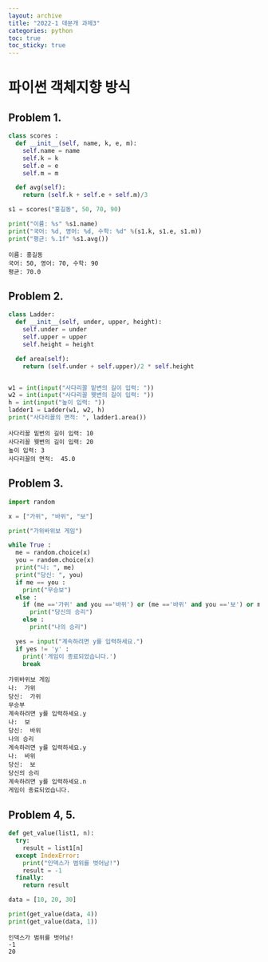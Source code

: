 ```yaml
---
layout: archive
title: "2022-1 데분개 과제3"
categories: python
toc: true
toc_sticky: true
---
```


# 파이썬 객체지향 방식

## Problem 1.

```python
class scores :
  def __init__(self, name, k, e, m):
    self.name = name
    self.k = k
    self.e = e
    self.m = m

  def avg(self):
    return (self.k + self.e + self.m)/3

s1 = scores("홍길동", 50, 70, 90)

print("이름: %s" %s1.name)
print("국어: %d, 영어: %d, 수학: %d" %(s1.k, s1.e, s1.m))
print("평균: %.1f" %s1.avg())
```

    이름: 홍길동
    국어: 50, 영어: 70, 수학: 90
    평균: 70.0

## Problem 2.

```python
class Ladder:
  def __init__(self, under, upper, height):
    self.under = under
    self.upper = upper
    self.height = height

  def area(self):
    return (self.under + self.upper)/2 * self.height


w1 = int(input("사다리꼴 밑변의 길이 입력: "))
w2 = int(input("사다리꼴 웻변의 길이 입력: "))
h = int(input("높이 입력: "))
ladder1 = Ladder(w1, w2, h)
print("사다리꼴의 면적: ", ladder1.area())
```

    사다리꼴 밑변의 길이 입력: 10
    사다리꼴 웻변의 길이 입력: 20
    높이 입력: 3
    사다리꼴의 면적:  45.0

## Problem 3.

```python
import random

x = ["가위", "바위", "보"]

print("가위바위보 게임")

while True :
  me = random.choice(x)
  you = random.choice(x)
  print("나: ", me)
  print("당신: ", you)
  if me == you :
    print("무승보")
  else :
    if (me =='가위' and you =='바위') or (me =='바위' and you =='보') or me =='보' and you =='가위':
      print("당신의 승리")
    else :
      print("나의 승리")

  yes = input("계속하려면 y를 입력하세요.")
  if yes != 'y' :
    print('게임이 종료되었습니다.')
    break
```

    가위바위보 게임
    나:  가위
    당신:  가위
    무승부
    계속하려면 y를 입력하세요.y
    나:  보
    당신:  바위
    나의 승리
    계속하려면 y를 입력하세요.y
    나:  바위
    당신:  보
    당신의 승리
    계속하려면 y를 입력하세요.n
    게임이 종료되었습니다.

## Problem 4, 5.

```python
def get_value(list1, n):
  try:
    result = list1[n]
  except IndexError:
    print("인덱스가 범위를 벗어남!")
    result = -1
  finally:
    return result

data = [10, 20, 30]

print(get_value(data, 4))
print(get_value(data, 1))
```

    인덱스가 범위를 벗어남!
    -1
    20
